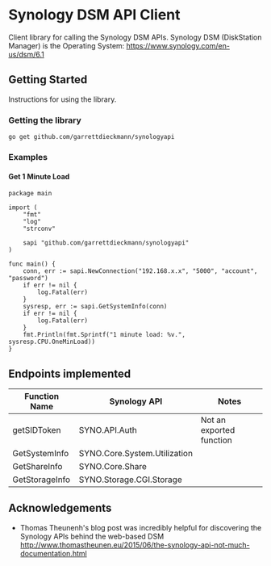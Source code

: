 # Synology DSM API Client
Client library for calling the Synology DSM APIs. Synology DSM (DiskStation Manager) is the Operating System: <https://www.synology.com/en-us/dsm/6.1>

## Getting Started
Instructions for using the library.

### Getting the library
```
go get github.com/garrettdieckmann/synologyapi
```
### Examples
#### Get 1 Minute Load
```
package main

import (
	"fmt"
	"log"
	"strconv"

	sapi "github.com/garrettdieckmann/synologyapi"
)

func main() {
	conn, err := sapi.NewConnection("192.168.x.x", "5000", "account", "password")
	if err != nil {
		log.Fatal(err)
	}
	sysresp, err := sapi.GetSystemInfo(conn)
	if err != nil {
		log.Fatal(err)
	}
	fmt.Println(fmt.Sprintf("1 minute load: %v.", sysresp.CPU.OneMinLoad))
}
```

## Endpoints implemented
| Function Name | Synology API | Notes |
| ------------- | ------------ | ----- |
| getSIDToken | SYNO.API.Auth | Not an exported function |
| GetSystemInfo | SYNO.Core.System.Utilization | |
| GetShareInfo | SYNO.Core.Share | |
| GetStorageInfo | SYNO.Storage.CGI.Storage | |

## Acknowledgements
* Thomas Theunenh's blog post was incredibly helpful for discovering the Synology APIs behind the web-based DSM http://www.thomastheunen.eu/2015/06/the-synology-api-not-much-documentation.html
